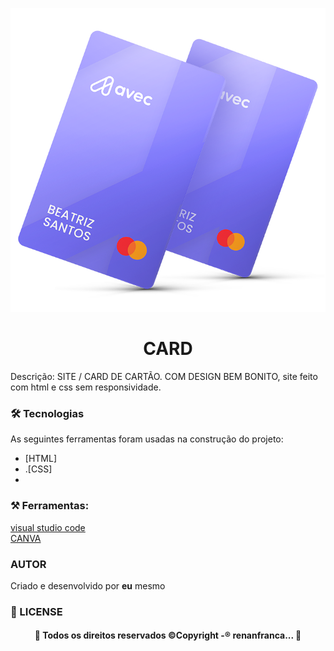 
![This is an image](https://github.com/renanfranca27/CARD/blob/main/img/card.png?raw=true)

<h1 align="center">CARD</h1>
  
 <p>Descrição: SITE /  CARD DE CARTÃO. COM DESIGN BEM BONITO, site feito com html e css sem responsividade.</p>
  



### 🛠 Tecnologias

As seguintes ferramentas foram usadas na construção do projeto:

- [HTML]
- .[CSS]
- 

### ⚒️  Ferramentas:
[visual studio code](https://code.visualstudio.com/) <br>
[CANVA](https://www.canva.com/)

### AUTOR 
<P> Criado e desenvolvido por <strong> eu</strong> mesmo </P>

### 📝 LICENSE

<h4 align="center"> 
	🚧  Todos os direitos reservados ©Copyright -® renanfranca...  🚧
</h4>

